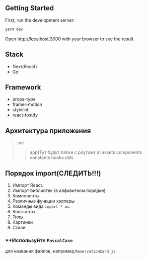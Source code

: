## Getting Started

First, run the development server:
```bash
yarn dev
```
Open [http://localhost:3000](http://localhost:3000) with your browser to see the result.

## Stack

* Next(React)
* Go
  
## Framework

* props-type
* framer-motion
* stylelint
* react-tostify


## Архитектура приложения

> src
>> app(Тут будут папки с роутом) \n
>assets
>components
>constants
>hooks
>utils


## Порядок import(СЛЕДИТЬ!!!)

1. Импорт React.
2. Импорт библиотек (в алфавитном порядке).
3. Компоненты
4. Различные функции хэлперы
5. Команды вида `import * as`.
6. Константы
7. Типы
8. Картинки
9. Стили



### **Используйте `PascalCase`
для названия файлов, например,`ReservationCard.js`
